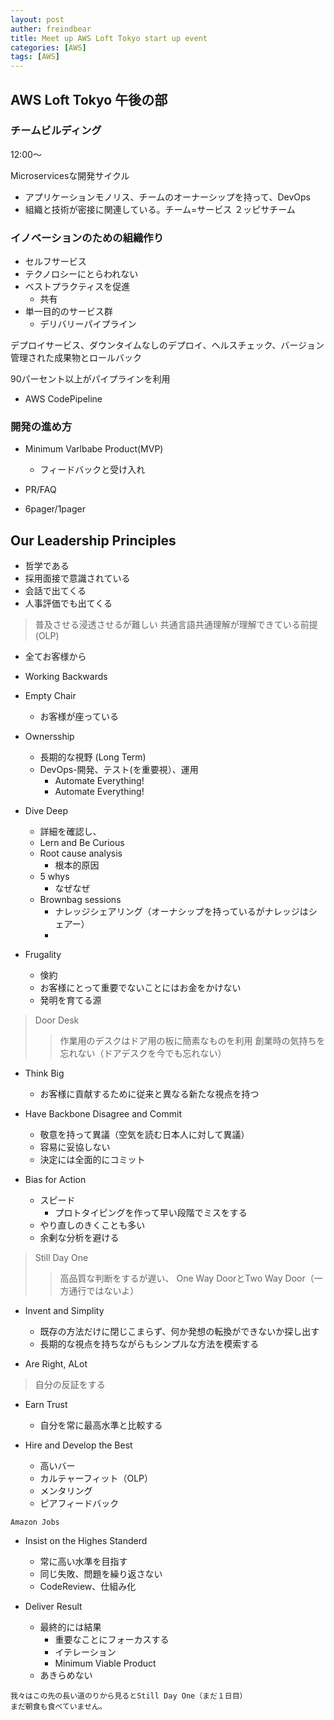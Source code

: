 ```yaml
---
layout: post
auther: freindbear
title: Meet up AWS Loft Tokyo start up event
categories: [AWS]
tags: [AWS]
---
```

## AWS Loft Tokyo 午後の部

### チームビルディング
12:00〜

Microservicesな開発サイクル
* アプリケーションモノリス、チームのオーナーシップを持って、DevOps
* 組織と技術が密接に関連している。チーム=サービス
２ッピサチーム

### イノベーションのための組織作り
* セルフサービス
* テクノロシーにとらわれない
* ベストプラクティスを促進
  * 共有
* 単一目的のサービス群
  * デリバリーパイプライン


デプロイサービス、ダウンタイムなしのデプロイ、ヘルスチェック、バージョン管理された成果物とロールバック

90パーセント以上がパイプラインを利用
* AWS CodePipeline

### 開発の進め方
* Minimum Varlbabe Product(MVP)
  * フィードバックと受け入れ
* PR/FAQ

* 6pager/1pager

## Our Leadership Principles
* 哲学である
* 採用面接で意識されている
* 会話で出てくる
* 人事評価でも出てくる

> 普及させる浸透させるが難しい
> 共通言語共通理解が理解できている前提(OLP)

* 全てお客様から
* Working Backwards
* Empty Chair
  * お客様が座っている

* Ownersship
  * 長期的な視野 (Long Term)
  * DevOps-開発、テスト(を重要視）、運用
    * Automate Everything!
    * Automate Everything!

* Dive Deep
  * 詳細を確認し、
  * Lern and Be Curious
  * Root cause analysis
    * 根本的原因
  * 5 whys
    * なぜなぜ
  * Brownbag sessions
    * ナレッジシェアリング（オーナシップを持っているがナレッジはシェアー）
    * 
* Frugality
  * 倹約
  * お客様にとって重要でないことにはお金をかけない
  * 発明を育てる源

> Door Desk
>> 作業用のデスクはドア用の板に簡素なものを利用
>> 創業時の気持ちを忘れない（ドアデスクを今でも忘れない）

* Think Big
  * お客様に貢献するために従来と異なる新たな視点を持つ

* Have Backbone Disagree and Commit
  * 敬意を持って異議（空気を読む日本人に対して異議）
  * 容易に妥協しない
  * 決定には全面的にコミット

* Bias for Action
  * スピード
    * プロトタイピングを作って早い段階でミスをする
  * やり直しのきくことも多い
  * 余剰な分析を避ける

> Still Day One
>> 高品質な判断をするが遅い、
> One Way DoorとTwo Way Door（一方通行ではないよ）
> 
* Invent and Simplity
  * 既存の方法だけに閉じこまらず、何か発想の転換ができないか探し出す
  * 長期的な視点を持ちながらもシンプルな方法を模索する

* Are Right, ALot
> 自分の反証をする

* Earn Trust
  * 自分を常に最高水準と比較する

* Hire and Develop the Best
  * 高いバー
  * カルテャーフィット（OLP）
  * メンタリング
  * ピアフィードバック

`Amazon Jobs`

* Insist on the Highes Standerd
  * 常に高い水準を目指す
  * 同じ失敗、問題を繰り返さない
  * CodeReview、仕組み化

* Deliver Result
  * 最終的には結果
    * 重要なことにフォーカスする
    * イテレーション
    * Minimum Viable Product
  * あきらめない

```
我々はこの先の長い道のりから見るとStill Day One（まだ１日目）
まだ朝食も食べていません。
```


